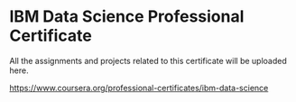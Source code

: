 # IBM Data Science Professional Certificate

All the assignments and projects related to this certificate will be uploaded here.

https://www.coursera.org/professional-certificates/ibm-data-science

